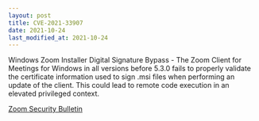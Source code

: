 ```yaml
---
layout: post
title: CVE-2021-33907
date: 2021-10-24
last_modified_at: 2021-10-24
---
```


Windows Zoom Installer Digital Signature Bypass - The Zoom Client for Meetings for Windows in all versions before 5.3.0 fails to properly validate the certificate information used to sign .msi files when performing an update of the client. This could lead to remote code execution in an elevated privileged context.

[Zoom Security Bulletin](https://explore.zoom.us/en/trust/security/security-bulletin/)